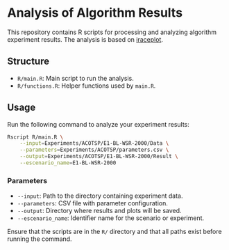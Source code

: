# Analysis of Algorithm Results

This repository contains R scripts for processing and analyzing algorithm experiment results. The analysis is based on [iraceplot](https://auto-optimization.github.io/iraceplot/).

## Structure

- `R/main.R`: Main script to run the analysis.
- `R/functions.R`: Helper functions used by `main.R`.

## Usage

Run the following command to analyze your experiment results:

```sh
Rscript R/main.R \
    --input=Experiments/ACOTSP/E1-BL-WSR-2000/Data \
    --parameters=Experiments/ACOTSP/parameters.csv \
    --output=Experiments/ACOTSP/E1-BL-WSR-2000/Result \
    --escenario_name=E1-BL-WSR-2000
```

### Parameters

- `--input`: Path to the directory containing experiment data.
- `--parameters`: CSV file with parameter configuration.
- `--output`: Directory where results and plots will be saved.
- `--escenario_name`: Identifier name for the scenario or experiment.

Ensure that the scripts are in the `R/` directory and that all paths exist before running the command.